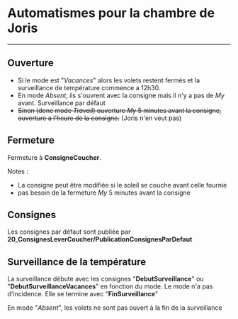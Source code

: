 # Automatismes pour la chambre de Joris
---

## Ouverture

  - Si le mode est "*Vacances*" alors les volets restent fermés et la surveillance de température commence a 12h30.
  - En mode *Absent*, ils s'ouvrent avec la consigne mais il n'y a pas de *My* avant. Surveillance par défaut
  - ~~Sinon (donc mode *Travail*) ouverture *My* 5 minutes avant la consigne, ouverture a l'heure de la consigne.~~ (Joris n'en veut pas)

## Fermeture

Fermeture à **ConsigneCoucher**.

Notes :
  - La consigne peut être modifiée si le soleil se couche avant celle fournie
  - pas besoin de la fermeture *My* 5 minutes avant la consigne

## Consignes

Les consignes par défaut sont publiée par **20_ConsignesLeverCoucher/PublicationConsignesParDefaut**

## Surveillance de la température

La surveillance débute avec les consignes "**DebutSurveillance**" ou "**DebutSurveillanceVacances**" en fonction du mode. Le mode n'a pas d'incidence.
Elle se termine avec "**FinSurveillance**"

En mode "*Absent*", les volets ne sont pas ouvert à la fin de la surveillance
